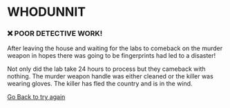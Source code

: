 # WHODUNNIT

### ❌ POOR DETECTIVE WORK!

After leaving the house and waiting for the labs to comeback on the murder weapon in hopes there was going to be fingerprints had led to a disaster!

Not only did the lab take 24 hours to process but they cameback with nothing. The murder weapon handle was either cleaned or the killer was wearing gloves. The killer has fled the country and is in the wind. 

[Go Back to try again](./scene1.md)


